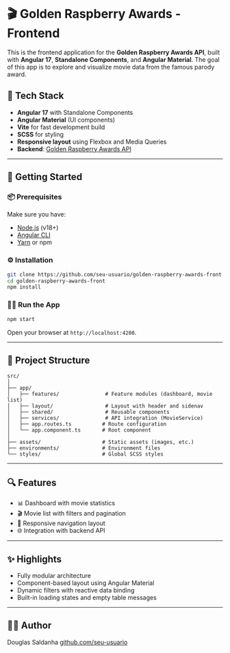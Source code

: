 # 🎬 Golden Raspberry Awards - Frontend

This is the frontend application for the **Golden Raspberry Awards API**, built with **Angular 17**, **Standalone Components**, and **Angular Material**. The goal of this app is to explore and visualize movie data from the famous parody award.

## 🧱 Tech Stack

- **Angular 17** with Standalone Components
- **Angular Material** (UI components)
- **Vite** for fast development build
- **SCSS** for styling
- **Responsive layout** using Flexbox and Media Queries
- **Backend**: [Golden Raspberry Awards API](https://github.com/seu-usuario/golden-raspberry-awards-api)

---

## 🚀 Getting Started

### 📦 Prerequisites

Make sure you have:

- [Node.js](https://nodejs.org/) (v18+)
- [Angular CLI](https://angular.io/cli)
- [Yarn](https://yarnpkg.com/) or npm

### ⚙️ Installation

```bash
git clone https://github.com/seu-usuario/golden-raspberry-awards-front.git
cd golden-raspberry-awards-front
npm install
````

### 🏃‍♂️ Run the App

```bash
npm start
```

Open your browser at `http://localhost:4200`.

---

## 📁 Project Structure

```
src/
│
├── app/
│   ├── features/               # Feature modules (dashboard, movie list)
│   ├── layout/                 # Layout with header and sidenav
│   ├── shared/                 # Reusable components
│   ├── services/               # API integration (MovieService)
│   ├── app.routes.ts          # Route configuration
│   └── app.component.ts       # Root component
│
├── assets/                    # Static assets (images, etc.)
├── environments/              # Environment files
└── styles/                    # Global SCSS styles
```

---

## 🔍 Features

* 📊 Dashboard with movie statistics
* 🎬 Movie list with filters and pagination
* 🧭 Responsive navigation layout
* 🌐 Integration with backend API

---

## ✨ Highlights

* Fully modular architecture
* Component-based layout using Angular Material
* Dynamic filters with reactive data binding
* Built-in loading states and empty table messages

---

## 🧑‍💻 Author

Douglas Saldanha
[github.com/seu-usuario](https://github.com/douglasmamuty)

```
